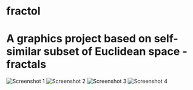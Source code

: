 # fractol

# A graphics project based on self-similar subset of Euclidean space - fractals

![Screenshot 1](https://github.com/vasyekk67/fractol/blob/master/fractal%201.png?raw=true)
![Screenshot 2](https://github.com/vasyekk67/fractol/blob/master/fractal%202.png?raw=true)
![Screenshot 3](https://github.com/vasyekk67/fractol/blob/master/fractal%203.png?raw=true)
![Screenshot 4](https://github.com/vasyekk67/fractol/blob/master/fractal%204.png?raw=true)
